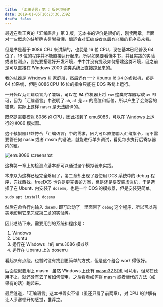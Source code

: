 ```yaml
---
title: 「汇编语言」第 3 版环境搭建
date: 2019-01-05T16:23:36.239Z
draft: false
---
```

最近在看王爽的「汇编语言」第 3 版，这本书的评价是很好的，刚读两章，里面对一些概念的讲解确实清晰易懂，很适合对汇编或者底层有兴趣的程序员来看。

但是书是基于 8086 CPU 来讲解的，也就是 16 位 CPU，现在基本已经普及 64 位了，16 位的程序并不能直接运行起来，所以如果要看懂本书，并且实践的实验或者检测点，则先要搭建好开发环境，书中并没有提及如何搭建这类环境，因之前是可以直接在 Windows 2000 这类系统上直接跑起来的。

我的机器是 Windows 10 家庭版，然后还有一个 Ubuntu 18.04 的虚拟机，都是 64 位系统，但是 8086 CPU 16 位的指令只能在 DOS 系统上运行。

一开始以为汇编语言为了兼容，可以在 64 位机器上将 `rax` 这类寄存器写成 `ax` 即可，因为「汇编语言」中说明了 `ah`, `al` 是 `ax` 的高位和低位，所以产生了会兼容的错觉，实际上这样 nasm 是无法编译的。

既然是需要模拟 8086 的 CPU，因此找到了 [emu8086](https://softfamous.com/emu8086/)，可以在 Windows 上运行的 8086 模拟器。

这个模拟器非常符合「汇编语言」中的需求，因为可以直接输入汇编指令，而不需要管任何 nasm 或者 masm 的语法，就能进行单步调试，看见每步执行后寄存器内的值。

![emu8086 screenshot](/images/uploads/emu8086.png "emu8086 screenshot")

这样第一章上的检测点基本都可以通过这个模拟器来实践。

本来以为这样已经完全够用了，第二章却出现了要使用 DOS 系统中的 debug 程序，东找西找，freeDOS 也许是更完善的方案，但是还是要安装虚拟机，于是选择了在 Ubuntu 内安装了 `dosemu`，也是一个 DOS 的模拟器，但是安装更简单。

```
sudo apt install dosemu
```

然后在命令行内输入 `dosemu` 即可启动了，里面带了 `debug` 这个程序，所以可以完美地使用它来完成第二章的实验等。

因此总结下来，需要用到的系统和程序是：

1. Windows
2. Ubuntu
3. 运行在 Windows 上的 emu8086 模拟器
4. 运行在 Ubuntu 上的 dosemu

看起来有点绕，也暂时没有找到更简单的方式，但是这个组合 work 得很好。

后面貌似要用上 masm，虽然 Windows 上还有 [masm32 SDK](http://www.masm32.com/) 可以用，但现在还用不上，就还没有去了解如何使用，之后看看如何将 masm 或者替代的方法（如果有的话）跑起来。

最后说道，「汇编语言」这本书着实不错（虽还只看了前两章），对 CPU 的讲解有让人茅塞顿开的感觉，推荐之。
